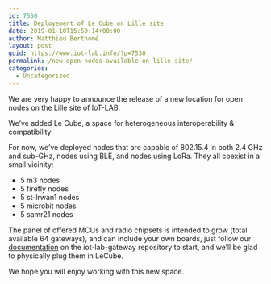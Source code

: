 ```yaml
---
id: 7530
title: Deployement of Le Cube on Lille site
date: 2019-01-10T15:59:14+00:00
author: Matthieu Berthomé
layout: post
guid: https://www.iot-lab.info/?p=7530
permalink: /new-open-nodes-available-on-lille-site/
categories:
  - Uncategorized
---
```

<div class="pf-content">
  <p>
    We are very happy to announce the release of a new location for open nodes on the Lille site of IoT-LAB.
  </p>
  
  <p>
    We&#8217;ve added Le Cube, a space for heterogeneous interoperability & compatibility
  </p>
  
  <p>
    For now, we&#8217;ve deployed nodes that are capable of 802.15.4 in both 2.4 GHz and sub-GHz, nodes using BLE, and nodes using LoRa. They all coexist in a small vicinity:
  </p>
  
  <ul>
    <li>
      5 m3 nodes
    </li>
    <li>
      5 firefly nodes
    </li>
    <li>
      5 st-lrwan1 nodes
    </li>
    <li>
      5 microbit nodes
    </li>
    <li>
      5 samr21 nodes
    </li>
  </ul>
  
  <p>
    The panel of offered MCUs and radio chipsets is intended to grow (total available 64 gateways), and can include your own boards, just follow our <a href="https://github.com/iot-lab/iot-lab-gateway/blob/master/DEVELOPER.md">documentation</a> on the iot-lab-gateway repository to start, and we&#8217;ll be glad to physically plug them in LeCube.
  </p>
  
  <p>
    We hope you will enjoy working with this new space.
  </p>
</div>